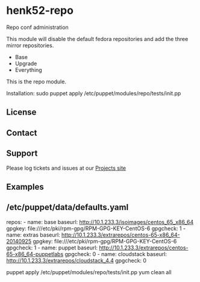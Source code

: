 henk52-repo
===========

Repo conf administration

This module will disable the default fedora repositories and add the three mirror repositories.
 - Base
 - Upgrade
 - Everything

This is the repo module.


Installation:
sudo puppet apply /etc/puppet/modules/repo/tests/init.pp

License
-------


Contact
-------


Support
-------

Please log tickets and issues at our [Projects site](http://projects.example.com)


Examples
--------

/etc/puppet/data/defaults.yaml 
---
repos:
    - name: base
      baseurl: http://10.1.233.3/isoimages/centos_65_x86_64
      gpgkey: file:///etc/pki/rpm-gpg/RPM-GPG-KEY-CentOS-6
      gpgcheck: 1
    - name: extras
      baseurl: http://10.1.233.3/extrarepos/centos-65-x86_64-20140925
      gpgkey: file:///etc/pki/rpm-gpg/RPM-GPG-KEY-CentOS-6
      gpgcheck: 1
    - name: puppet
      baseurl: http://10.1.233.3/extrarepos/centos-65-x86_64-puppetlabs
      gpgcheck: 0
    - name: cloudstack 
      baseurl: http://10.1.233.3/extrarepos/cloudstack_4.4
      gpgcheck: 0

puppet apply /etc/puppet/modules/repo/tests/init.pp
yum clean all
